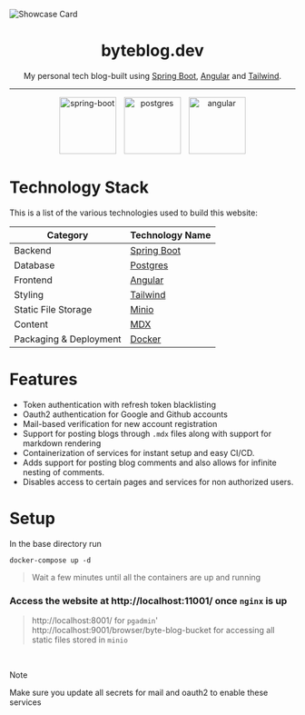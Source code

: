 ![Showcase Card](https://github.com/user-attachments/assets/2f2b1fa5-268b-42e8-a570-61916ab6c8a7)


<div align="center">

# byteblog.dev

My personal tech blog-built using [Spring Boot](https://spring.io/projects/spring-boot), [Angular](https://angular.dev/) and [Tailwind](https://tailwindcss.com/).

</div>

---

<p align="center">
<img src="https://github.com/user-attachments/assets/dee1f8a0-8d17-47a8-8380-80da3592fe8c" alt="spring-boot" style="width: 100px; height: 100px"> <img src="https://github.com/user-attachments/assets/cd4d9a83-d600-488d-95e0-cb6b3f00acd6" alt="postgres" style="width: 100px; height: 100px"> <img src="https://github.com/user-attachments/assets/83dff3f3-0d67-4f09-892f-6be7c8dec65c" alt="angular" style="width: 100px; height: 100px">
</p>

# Technology Stack

This is a list of the various technologies used to build this website:

| Category               | Technology Name                                                                                    |
| ---------------------- | -------------------------------------------------------------------------------------------------- |
| Backend                | [Spring Boot](https://spring.io/projects/spring-boot)                                              |
| Database               | [Postgres](https://www.postgresql.org/)                                                            |
| Frontend               | [Angular](https://angular.dev/)                                                                    |
| Styling                | [Tailwind](https://tailwindcss.com)                                                                |
| Static File Storage    | [Minio](https://min.io/)                                                                           |
| Content                | [MDX](https://mdxjs.com/)                                                                          |
| Packaging & Deployment | [Docker](https://www.docker.com/)                                                                  |

# Features

- Token authentication with refresh token blacklisting
- Oauth2 authentication for Google and Github accounts
- Mail-based verification for new account registration
- Support for posting blogs through `.mdx` files along with support for markdown rendering
- Containerization of services for instant setup and easy CI/CD.
- Adds support for posting blog comments and also allows for infinite nesting of comments.
- Disables access to certain pages and services for non authorized users.

# Setup

In the base directory run

`docker-compose up -d`

> Wait a few minutes until all the containers are up and running

### Access the website at http://localhost:11001/ once `nginx` is up

> http://localhost:8001/ for `pgadmin`'
> </br>
> http://localhost:9001/browser/byte-blog-bucket for accessing all static files stored in `minio`

</br>

> [!Note]
> Make sure you update all secrets for mail and oauth2 to enable these services
